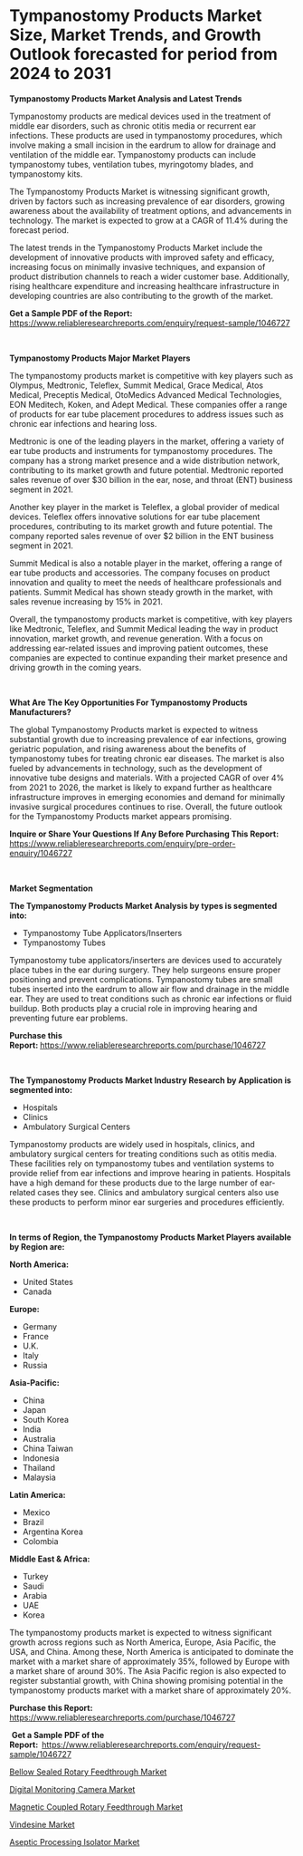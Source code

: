 <p><h1>Tympanostomy Products Market Size, Market Trends, and Growth Outlook forecasted for period from 2024 to 2031</h1></p><p><strong>Tympanostomy Products Market Analysis and Latest Trends</strong></p>
<p><p>Tympanostomy products are medical devices used in the treatment of middle ear disorders, such as chronic otitis media or recurrent ear infections. These products are used in tympanostomy procedures, which involve making a small incision in the eardrum to allow for drainage and ventilation of the middle ear. Tympanostomy products can include tympanostomy tubes, ventilation tubes, myringotomy blades, and tympanostomy kits.</p><p>The Tympanostomy Products Market is witnessing significant growth, driven by factors such as increasing prevalence of ear disorders, growing awareness about the availability of treatment options, and advancements in technology. The market is expected to grow at a CAGR of 11.4% during the forecast period.</p><p>The latest trends in the Tympanostomy Products Market include the development of innovative products with improved safety and efficacy, increasing focus on minimally invasive techniques, and expansion of product distribution channels to reach a wider customer base. Additionally, rising healthcare expenditure and increasing healthcare infrastructure in developing countries are also contributing to the growth of the market.</p></p>
<p><strong>Get a Sample PDF of the Report:&nbsp;</strong> <a href="https://www.reliableresearchreports.com/enquiry/request-sample/1046727">https://www.reliableresearchreports.com/enquiry/request-sample/1046727</a></p>
<p>&nbsp;</p>
<p><strong>Tympanostomy Products Major Market Players</strong></p>
<p><p>The tympanostomy products market is competitive with key players such as Olympus, Medtronic, Teleflex, Summit Medical, Grace Medical, Atos Medical, Preceptis Medical, OtoMedics Advanced Medical Technologies, EON Meditech, Koken, and Adept Medical. These companies offer a range of products for ear tube placement procedures to address issues such as chronic ear infections and hearing loss.</p><p>Medtronic is one of the leading players in the market, offering a variety of ear tube products and instruments for tympanostomy procedures. The company has a strong market presence and a wide distribution network, contributing to its market growth and future potential. Medtronic reported sales revenue of over $30 billion in the ear, nose, and throat (ENT) business segment in 2021.</p><p>Another key player in the market is Teleflex, a global provider of medical devices. Teleflex offers innovative solutions for ear tube placement procedures, contributing to its market growth and future potential. The company reported sales revenue of over $2 billion in the ENT business segment in 2021.</p><p>Summit Medical is also a notable player in the market, offering a range of ear tube products and accessories. The company focuses on product innovation and quality to meet the needs of healthcare professionals and patients. Summit Medical has shown steady growth in the market, with sales revenue increasing by 15% in 2021.</p><p>Overall, the tympanostomy products market is competitive, with key players like Medtronic, Teleflex, and Summit Medical leading the way in product innovation, market growth, and revenue generation. With a focus on addressing ear-related issues and improving patient outcomes, these companies are expected to continue expanding their market presence and driving growth in the coming years.</p></p>
<p>&nbsp;</p>
<p><strong>What Are The Key Opportunities For Tympanostomy Products Manufacturers?</strong></p>
<p><p>The global Tympanostomy Products market is expected to witness substantial growth due to increasing prevalence of ear infections, growing geriatric population, and rising awareness about the benefits of tympanostomy tubes for treating chronic ear diseases. The market is also fueled by advancements in technology, such as the development of innovative tube designs and materials. With a projected CAGR of over 4% from 2021 to 2026, the market is likely to expand further as healthcare infrastructure improves in emerging economies and demand for minimally invasive surgical procedures continues to rise. Overall, the future outlook for the Tympanostomy Products market appears promising.</p></p>
<p><strong>Inquire or Share Your Questions If Any Before Purchasing This Report:</strong> <a href="https://www.reliableresearchreports.com/enquiry/pre-order-enquiry/1046727">https://www.reliableresearchreports.com/enquiry/pre-order-enquiry/1046727</a></p>
<p>&nbsp;</p>
<p><strong>Market Segmentation</strong></p>
<p><strong>The Tympanostomy Products Market Analysis by types is segmented into:</strong></p>
<p><ul><li>Tympanostomy Tube Applicators/Inserters</li><li>Tympanostomy Tubes</li></ul></p>
<p><p>Tympanostomy tube applicators/inserters are devices used to accurately place tubes in the ear during surgery. They help surgeons ensure proper positioning and prevent complications. Tympanostomy tubes are small tubes inserted into the eardrum to allow air flow and drainage in the middle ear. They are used to treat conditions such as chronic ear infections or fluid buildup. Both products play a crucial role in improving hearing and preventing future ear problems.</p></p>
<p><strong>Purchase this Report:&nbsp;</strong><a href="https://www.reliableresearchreports.com/purchase/1046727">https://www.reliableresearchreports.com/purchase/1046727</a></p>
<p>&nbsp;</p>
<p><strong>The Tympanostomy Products Market Industry Research by Application is segmented into:</strong></p>
<p><ul><li>Hospitals</li><li>Clinics</li><li>Ambulatory Surgical Centers</li></ul></p>
<p><p>Tympanostomy products are widely used in hospitals, clinics, and ambulatory surgical centers for treating conditions such as otitis media. These facilities rely on tympanostomy tubes and ventilation systems to provide relief from ear infections and improve hearing in patients. Hospitals have a high demand for these products due to the large number of ear-related cases they see. Clinics and ambulatory surgical centers also use these products to perform minor ear surgeries and procedures efficiently.</p></p>
<p>&nbsp;</p>
<p><strong>In terms of Region, the Tympanostomy Products Market Players available by Region are:</strong></p>
<p>
    <p> <strong> North America: </strong>
        <ul>
            <li>United States</li>
            <li>Canada</li>
        </ul>
        </p> 
    <p> <strong> Europe: </strong>
        <ul>
            <li>Germany</li>
            <li>France</li>
            <li>U.K.</li>
            <li>Italy</li>
            <li>Russia</li>
        </ul>
        </p> 
    <p> <strong> Asia-Pacific: </strong>
        <ul>
            <li>China</li>
            <li>Japan</li>
            <li>South Korea</li>
            <li>India</li>
            <li>Australia</li>
            <li>China Taiwan</li>
            <li>Indonesia</li>
            <li>Thailand</li>
            <li>Malaysia</li>
        </ul>
        </p> 
    <p> <strong> Latin America: </strong>
        <ul>
            <li>Mexico</li>
            <li>Brazil</li>
            <li>Argentina Korea</li>
            <li>Colombia</li>
        </ul>
        </p> 
    <p> <strong> Middle East & Africa: </strong>
        <ul>
            <li>Turkey</li>
            <li>Saudi</li>
            <li>Arabia</li>
            <li>UAE</li>
            <li>Korea</li>
        </ul>
    </p>
    </p>
<p><p>The tympanostomy products market is expected to witness significant growth across regions such as North America, Europe, Asia Pacific, the USA, and China. Among these, North America is anticipated to dominate the market with a market share of approximately 35%, followed by Europe with a market share of around 30%. The Asia Pacific region is also expected to register substantial growth, with China showing promising potential in the tympanostomy products market with a market share of approximately 20%.</p></p>
<p><strong>Purchase this Report: </strong><a href="https://www.reliableresearchreports.com/purchase/1046727">https://www.reliableresearchreports.com/purchase/1046727</a></p>
<p>&nbsp;<strong>Get a Sample PDF of the Report:&nbsp;&nbsp;</strong><a href="https://www.reliableresearchreports.com/enquiry/request-sample/1046727">https://www.reliableresearchreports.com/enquiry/request-sample/1046727</a></p>
<p><strong></strong></p>
<p><p><a href="https://medium.com/@anamariaagolli86/bellow-sealed-rotary-feedthrough-market-trends-forecast-and-competitive-analysis-to-2031-8af10713f4be">Bellow Sealed Rotary Feedthrough Market</a></p><p><a href="https://github.com/mharielmesa/Market-Research-Report-List-1/blob/main/digital-monitoring-camera-market.md">Digital Monitoring Camera Market</a></p><p><a href="https://medium.com/@anamariaagolli86/magnetic-coupled-rotary-feedthrough-market-furnishes-information-on-market-share-market-trends-beb8e30dacd3">Magnetic Coupled Rotary Feedthrough Market</a></p><p><a href="https://github.com/suaretopek9/Market-Research-Report-List-1/blob/main/vindesine-market.md">Vindesine Market</a></p><p><a href="https://medium.com/@ruthmorales25/aseptic-processing-isolator-market-competitive-analysis-market-trends-and-forecast-to-2031-721aade42bda">Aseptic Processing Isolator Market</a></p></p>